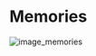 # Memories
![image_memories](https://github.com/madhur53/memories_project/assets/175055802/fad92a8a-77f2-488f-92cb-3225200500ce)
